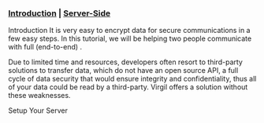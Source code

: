 
### [Introduction](#head1) | [Server-Side](#head2) 

<a name="head1"></a>Introduction
It is very easy to encrypt data for secure communications in a few easy steps. In this tutorial, we will be helping two people communicate with full (end-to-end) <Term title="encryption" index="encryption" />.

Due to limited time and resources, developers often resort to third-party solutions to transfer data, which do not have an open source API, a full cycle of data security that would ensure integrity and confidentiality, thus all of your data could be read by a third-party. Virgil offers a solution without these weaknesses.

<a name="head2"></a>Setup Your Server
